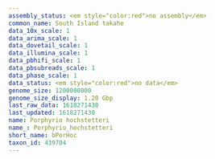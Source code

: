 ```yaml
---
assembly_status: <em style="color:red">no assembly</em>
common_name: South Island takahe
data_10x_scale: 1
data_arima_scale: 1
data_dovetail_scale: 1
data_illumina_scale: 1
data_pbhifi_scale: 1
data_pbsubreads_scale: 1
data_phase_scale: 1
data_status: <em style="color:red">no data</em>
genome_size: 1200000000
genome_size_display: 1.20 Gbp
last_raw_data: 1618271430
last_updated: 1618271430
name: Porphyrio hochstetteri
name_: Porphyrio_hochstetteri
short_name: bPorHoc
taxon_id: 439704
---
```

